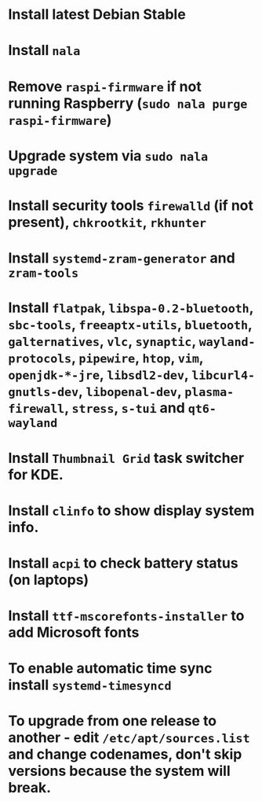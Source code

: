 # Install latest Debian Stable
# Install `nala`
# Remove `raspi-firmware` if not running Raspberry (`sudo nala purge raspi-firmware`)
# Upgrade system via `sudo nala upgrade`
# Install security tools `firewalld` (if not present), `chkrootkit`, `rkhunter`
# Install `systemd-zram-generator` and `zram-tools`
# Install `flatpak`, `libspa-0.2-bluetooth`, `sbc-tools`, `freeaptx-utils`, `bluetooth`, `galternatives`, `vlc`, `synaptic`, `wayland-protocols`, `pipewire`, `htop`, `vim`, `openjdk-*-jre`, `libsdl2-dev`, `libcurl4-gnutls-dev`, `libopenal-dev`, `plasma-firewall`, `stress`, `s-tui`  and `qt6-wayland`
# Install `Thumbnail Grid` task switcher for KDE.
# Install `clinfo` to show display system info.
# Install `acpi` to check battery status (on laptops)
# Install `ttf-mscorefonts-installer` to add Microsoft fonts
# To enable automatic time sync install `systemd-timesyncd`
# To upgrade from one release to another - edit `/etc/apt/sources.list` and change codenames, don't skip versions because the system will break.
